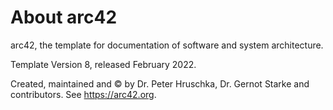 <!-- spellchecker:ignore Gernot, Hruschka, Starke -->

# About arc42

arc42, the template for documentation of software and system
architecture.

Template Version 8, released February 2022.

Created, maintained and © by Dr. Peter Hruschka, Dr. Gernot Starke and
contributors. See <https://arc42.org>.
